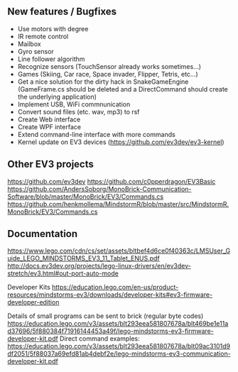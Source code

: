 New features / Bugfixes
-----------------------
- Use motors with degree
- IR remote control
- Mailbox
- Gyro sensor
- Line follower algorithm
- Recognize sensors (TouchSensor already works sometimes...)
- Games (Skiing, Car race, Space invader, Flipper, Tetris, etc...)
- Get a nice solution for the dirty hack in SnakeGameEngine (GameFrame.cs should be deleted and a DirectCommand should create the underlying application)
- Implement USB, WiFi commnunication
- Convert sound files (etc. wav, mp3) to rsf
- Create Web interface
- Create WPF interface
- Extend command-line interface with more commands
- Kernel update on EV3 devices (https://github.com/ev3dev/ev3-kernel)

Other EV3 projects
------------------
https://github.com/ev3dev
https://github.com/c0pperdragon/EV3Basic
https://github.com/AndersSoborg/MonoBrick-Communication-Software/blob/master/MonoBrick/EV3/Commands.cs
https://github.com/henkmollema/MindstormR/blob/master/src/MindstormR.MonoBrick/EV3/Commands.cs

Documentation
-------------
https://www.lego.com/cdn/cs/set/assets/bltbef4d6ce0f40363c/LMSUser_Guide_LEGO_MINDSTORMS_EV3_11_Tablet_ENUS.pdf
http://docs.ev3dev.org/projects/lego-linux-drivers/en/ev3dev-stretch/ev3.html#out-port-auto-mode

Developer Kits
https://education.lego.com/en-us/product-resources/mindstorms-ev3/downloads/developer-kits#ev3-firmware-developer-edition

Details of small programs can be sent to brick (regular byte codes)
https://education.lego.com/v3/assets/blt293eea581807678a/blt469be1e11ad37696/5f880384f71916144453a49f/lego-mindstorms-ev3-firmware-developer-kit.pdf
Direct command examples:
https://education.lego.com/v3/assets/blt293eea581807678a/blt09ac3101d9df2051/5f88037a69efd81ab4debf2e/lego-mindstorms-ev3-communication-developer-kit.pdf